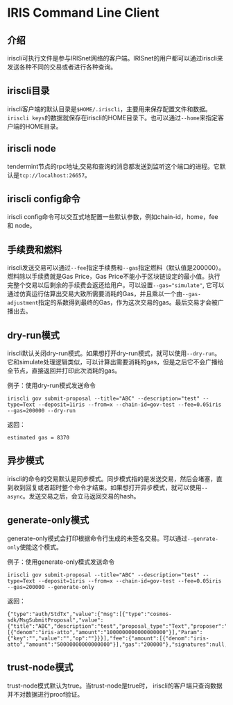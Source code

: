 # IRIS Command Line Client

## 介绍

iriscli可执行文件是参与IRISnet网络的客户端。IRISnet的用户都可以通过iriscli来发送各种不同的交易或者进行各种查询。

## iriscli目录

iriscli客户端的默认目录是`$HOME/.iriscli`，主要用来保存配置文件和数据。`iriscli keys`的数据就保存在iriscli的HOME目录下。也可以通过`--home`来指定客户端的HOME目录。

## iriscli node

tendermint节点的rpc地址,交易和查询的消息都发送到监听这个端口的进程。它默认是`tcp://localhost:26657`。

## iriscli config命令

iriscli config命令可以交互式地配置一些默认参数，例如chain-id，home，fee 和 node。

## 手续费和燃料

iriscli发送交易可以通过`--fee`指定手续费和`--gas`指定燃料（默认值是200000）。燃料除以手续费就是Gas Price，Gas Price不能小于区块链设定的最小值。执行完整个交易以后剩余的手续费会返还给用户。可以设置`--gas="simulate"`, 它可以通过仿真运行估算出交易大致所需要消耗的Gas，并且乘以一个由`--gas-adjustment`指定的系数得到最终的Gas，作为这次交易的gas。最后交易才会被广播出去。

## dry-run模式

iriscli默认关闭dry-run模式。如果想打开dry-run模式，就可以使用`--dry-run`。它和simulate处理逻辑类似，可以计算出需要消耗的gas，但是之后它不会广播给全节点，直接返回并打印此次消耗的gas。

例子：使用dry-run模式发送命令

```
iriscli gov submit-proposal --title="ABC" --description="test" --type=Text --deposit=1iris --from=x --chain-id=gov-test --fee=0.05iris --gas=200000 --dry-run
```

返回：

```
estimated gas = 8370
```

## 异步模式

iriscli的命令的交易默认是同步模式。同步模式指的是发送交易，然后会堵塞，直到收到回复或者超时整个命令才结束。如果想打开异步模式，就可以使用`--async`。发送交易之后，会立马返回交易的hash。

## generate-only模式

generate-only模式会打印根据命令行生成的未签名交易。可以通过`--genrate-only`使能这个模式。

例子：使用generate-only模式发送命令

```
iriscli gov submit-proposal --title="ABC" --description="test" --type=Text --deposit=1iris --from=x --chain-id=gov-test --fee=0.05iris --gas=200000 --generate-only
```

返回：

```
{"type":"auth/StdTx","value":{"msg":[{"type":"cosmos-sdk/MsgSubmitProposal","value":{"title":"ABC","description":"test","proposal_type":"Text","proposer":"faa1k47r0nxd6ec8n6sc6tzvk2053u4eff0vx99755","initial_deposit":[{"denom":"iris-atto","amount":"1000000000000000000"}],"Param":{"key":"","value":"","op":""}}}],"fee":{"amount":[{"denom":"iris-atto","amount":"50000000000000000"}],"gas":"200000"},"signatures":null,"memo":""}}
```

## trust-node模式

trust-node模式默认为true。当trust-node是true时， iriscli的客户端只查询数据并不对数据进行proof验证。
